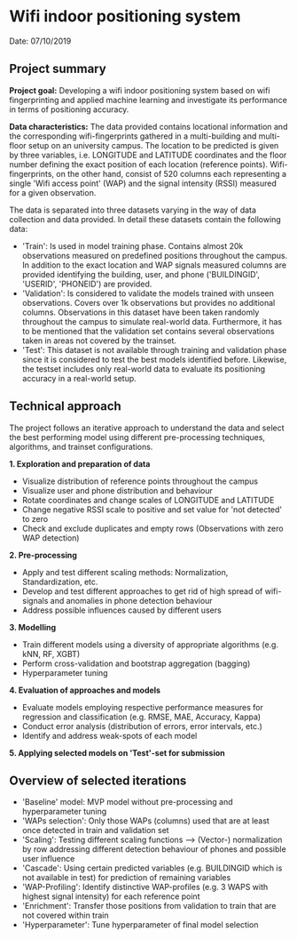 # **Wifi indoor positioning system**  
  
Date: 07/10/2019  
  
## Project summary
**Project goal:** Developing a wifi indoor positioning system based on wifi fingerprinting and applied machine learning and investigate its performance in terms of positioning accuracy.  
  
**Data characteristics:** The data provided contains locational information and the corresponding wifi-fingerprints gathered in a multi-building and multi-floor setup on an university campus. The location to be predicted is given by three variables, i.e. LONGITUDE and LATITUDE coordinates and the floor number defining the exact position of each location (reference points). Wifi-fingerprints, on the other hand, consist of 520 columns each representing a single 'Wifi access point' (WAP) and the signal intensity (RSSI) measured for a given observation.

The data is separated into three datasets varying in the way of data collection and data provided. In detail these datasets contain the following data: 
* 'Train': Is used in model training phase. Contains almost 20k observations measured on predefined positions throughout the campus. In addition to the exact location and WAP signals measured columns are provided identifying the building, user, and phone ('BUILDINGID', 'USERID', 'PHONEID') are provided. 
* 'Validation': Is considered to validate the models trained with unseen observations. Covers over 1k observations but provides no additional columns. Observations in this dataset have been taken randomly throughout the campus to simulate real-world data. Furthermore, it has to be mentioned that the validation set contains several observations taken in areas not covered by the trainset. 
* 'Test': This dataset is not available through training and validation phase since it is considered to test the best models identified before. Likewise, the testset includes only real-world data to evaluate its positioning accuracy in a real-world setup.  
  
## Technical approach
The project follows an iterative approach to understand the data and select the best performing model using different pre-processing techniques, algorithms, and trainset configurations. 
  
**1. Exploration and preparation of data** 
- Visualize distribution of reference points throughout the campus
- Visualize user and phone distribution and behaviour
- Rotate coordinates and change scales of LONGITUDE and LATITUDE
- Change negative RSSI scale to positive and set value for 'not detected' to zero
- Check and exclude duplicates and empty rows (Observations with zero WAP detection)
  
**2. Pre-processing**    
- Apply and test different scaling methods: Normalization, Standardization, etc.
- Develop and test different approaches to get rid of high spread of wifi-signals and anomalies in phone detection behaviour
- Address possible influences caused by different users
  
**3. Modelling**  
- Train different models using a diversity of appropriate algorithms (e.g. kNN, RF, XGBT)
- Perform cross-validation and bootstrap aggregation (bagging)
- Hyperparameter tuning
  
**4. Evaluation of approaches and models**  
- Evaluate models employing respective performance measures for regression and classification (e.g. RMSE, MAE, Accuracy, Kappa)
- Conduct error analysis (distribution of errors, error intervals, etc.)
- Identify and address weak-spots of each model
  
**5. Applying selected models on 'Test'-set for submission**  
  
## Overview of selected iterations

- 'Baseline' model: MVP model without pre-processing and hyperparameter tuning
- 'WAPs selection': Only those WAPs (columns) used that are at least once detected in train and validation set
- 'Scaling': Testing different scaling functions --> (Vector-) normalization by row addressing different detection behaviour of phones and possible user influence
- 'Cascade': Using certain predicted variables (e.g. BUILDINGID which is not available in test) for prediction of remaining variables
- 'WAP-Profiling': Identify distinctive WAP-profiles (e.g. 3 WAPS with highest signal intensity) for each reference point 
- 'Enrichment': Transfer those positions from validation to train that are not covered within train
- 'Hyperparameter': Tune hyperparameter of final model selection

  

